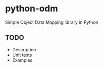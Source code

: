 python-odm
==========

Simple Object Data Mapping library in Python

TODO
----

* Description
* Unit tests
* Examples